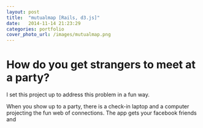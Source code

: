 ```yaml
---
layout: post
title:  "mutualmap [Rails, d3.js]"
date:   2014-11-14 21:23:29
categories: portfolio
cover_photo_url: /images/mutualmap.png
---
```


# How do you get strangers to meet at a party?

I set this project up to address this problem in a fun way. 

When you show up to a party, there is a check-in laptop and a computer projecting the fun web of connections. The app gets your facebook friends and 